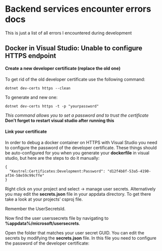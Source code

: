 # Backend services encounter errors docs

This is just a list of all errors I encountered during development


## Docker in Visual Studio: Unable to configure HTTPS endpoint

#### Create a new developer certificate (replace the old one)

To get rid of the old developer certificate use the following command:

    dotnet dev-certs https --clean

To generate and new one:

    dotnet dev-certs https -t -p "yourpassword"

_This command allows you to set a password and to trust the certificate_
**Don’t forget to restart visual studio after running this**

#### Link your certificate

In order to debug a docker container on HTTPS with Visual Studio you need to configure the password of the developer certificate. These things should be auto-configured for you when you generate your  **dockerfile** in visual studio, but here are the steps to do it manually:

    {
      "Kestrel:Certificates:Development:Password": "d12f4b8f-53a5-4190-af34-58e59c99cffe"
    }
Right click on your project and select -> manage user secrets.
Alternatively you may edit the **secrets.json** file in your appdata directory. To get there take a look at your projects’ csproj file.

Remember the UserSecretsId.

Now find the user userssecrets file by navigating to  **%appdata%/microsoft/usersecrets**.

Open the folder that matches your user secret GUID.
You can edit the secrets by modifying the **secrets.json** file. In this file you need to configure the password of the developer certificate: